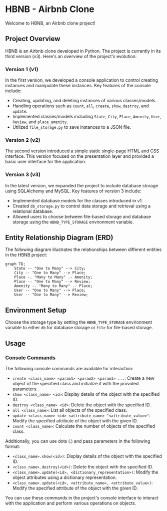 # HBNB - Airbnb Clone

Welcome to HBNB, an Airbnb clone project!

## Project Overview

HBNB is an Airbnb clone developed in Python. The project is currently in its third version (v3). Here's an overview of the project's evolution:

### Version 1 (v1)

In the first version, we developed a console application to control creating instances and manipulate these instances. Key features of the console include:

- Creating, updating, and deleting instances of various classes/models.
- Handling operations such as `count`, `all`, `create`, `show`, `destroy`, and `update`.
- Implemented classes/models including `State`, `City`, `Place`, `Amenity`, `User`, `Review`, and `place_amenity`.
- Utilized `file_storage.py` to save instances to a JSON file.

### Version 2 (v2)

The second version introduced a simple static single-page HTML and CSS interface. This version focused on the presentation layer and provided a basic user interface for the application.

### Version 3 (v3)

In the latest version, we expanded the project to include database storage using SQLAlchemy and MySQL. Key features of version 3 include:

- Implemented database models for the classes introduced in v1.
- Created `db_storage.py` to control data storage and retrieval using a relational database.
- Allowed users to choose between file-based storage and database storage using the `HBNB_TYPE_STORAGE` environment variable.

## Entity Relationship Diagram (ERD)

The following diagram illustrates the relationships between different entities in the HBNB project:

```mermaid
graph TD;
    State -- "One to Many" --> City;
    City -- "One to Many" --> Place;
    Place -. "Many to Many" .- Amenity;
    Place -- "One to Many" --> Review;
    Amenity -. "Many to Many" .- Place;
    User -- "One to Many" --> Place;
    User -- "One to Many" --> Review;
```

## Environment Setup

Choose the storage type by setting the `HBNB_TYPE_STORAGE` environment variable to either `db` for database storage or `file` for file-based storage.

## Usage

### Console Commands

The following console commands are available for interaction:

- `create <class_name> <param1> <param2> <param3> ...`: Create a new object of the specified class and initialize it with the provided parameters.
- `show <class_name> <id>`: Display details of the object with the specified ID.
- `destroy <class_name> <id>`: Delete the object with the specified ID.
- `all <class_name>`: List all objects of the specified class.
- `update <class_name> <id> <attribute_name> "<attribute_value>"`: Modify the specified attribute of the object with the given ID.
- `count <class_name>`: Calculate the number of objects of the specified class.

Additionally, you can use dots (.) and pass parameters in the following format:

- `<class_name>.show(<id>)`: Display details of the object with the specified ID.
- `<class_name>.destroy(<id>)`: Delete the object with the specified ID.
- `<class_name>.update(<id>, <dictionary_representation>)`: Modify the object attributes using a dictionary representation.
- `<class_name>.update(<id>, <attribute_name>, <attribute_value>)`: Modify the specified attribute of the object with the given ID.

You can use these commands in the project's console interface to interact with the application and perform various operations on objects.
